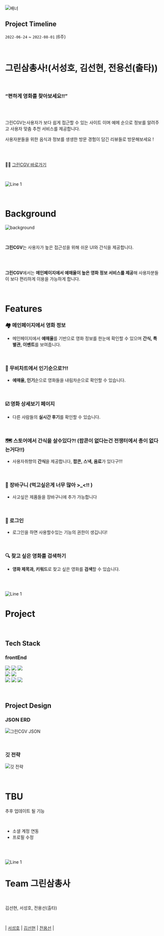 ![배너](https://img.freepik.com/free-vector/flat-design-cinema-festival-facebook-cover_23-2149922985.jpg?w=2000)

## Project Timeline

`2022-06-24` ~  `2022-08-01` (6주)

<br>

# 그린삼총사!(서성호, 김선현, 전용선(출타))

<br>

### “편하게 영화를 찾아보세요!!”

<br>
<br>

그린CGV는사용자가 보다 쉽게 접근할 수 있는 사이트 이며 예메 순으로 정보를 알려주고 사용자 맞춤 추천 서비스를 제공합니다.

사용자분들을 위한 음식과 정보를 생생한 방문 경험이 담긴 리뷰들로 방문해보세요 !


<br>
<br>

👩‍🦼 [그린CGV 바로가기](http://127.0.0.1:5500/Cgv/index.html)

<br>

![Line 1](https://user-images.githubusercontent.com/90380269/181489532-4bbb5041-8de1-4ac9-89b2-9400e577ddd2.png)

<br>

# Background

![background](https://prod-ripcut-delivery.disney-plus.net/v1/variant/disney/845EEC18D1D8326A827C052EC285EF1A56331E043F29B6C574BFA176DFD5DDF9/scale?width=1200&aspectRatio=1.78&format=jpeg)

<br>


<b>그린CGV</b>는 사용자가 높은 접근성을 위해 쉬운 UI와 간식을 제공합니다.



<br>
<br>

**그린CGV**에서는 **메인페이지에서 예매율이 높은 영화 정보 서비스를 제공**해 사용자분들이 보다 편리하게 이용을 가능하게 합니다.


<br>

# Features

### 🏘 메인페이지에서 영화 정보
    
- 메인페이지에서 **예매율**를 기반으로 영화 정보를 한눈에 확인할 수 있으며 **간식, 특별관, 이벤트**를 보여줍니다.
    
<br>

### 🤔 무비차트에서 인기순으로?!!
    
- **예매율, 인기**순으로 영화들을 내림차순으로 확인할 수 있습니다.
    

    
<br>    

### ☑️ 영화 상세보기 페이지
    
- 다른 사람들의 **실시간 후기**를 확인할 수 있습니다.
    
<br>    

### 🗺 스토어에서 간식을 살수있다?! (팝콘이 없다는건 전쟁터에서 총이 없다는거다!!)
    
- 사용자취향의 **간식**을 제공합니다, **팝콘, 스낵, 음료**가 있다구!!!
    
<br>    

### 🔖 장바구니 (먹고싶은게 너무 많아 >_<!! )
    
- 사고싶은 제품들을 장바구니에 추가 가능합니다
    
<br>    

### 📄 로그인
    
- 로그인을 하면 사용할수있는 기능의 권한이 생깁니다!
    
<br>

### 🔍 찾고 싶은 영화를 검색하기
    
- **영화 제목과, 키워드**로 찾고 싶은 영화를 **검색**할 수 있습니다.

    
<br>
<br>

![Line 1](https://user-images.githubusercontent.com/90380269/181489532-4bbb5041-8de1-4ac9-89b2-9400e577ddd2.png)

# Project

<br>

## Tech Stack


### frontEnd

<p>
  <img src="https://img.shields.io/badge/JavaScript-3178C6?style=for-the-badge&logo=JavaScript&logoColor=white">
      <img src="https://img.shields.io/badge/html-E34F26?style=for-the-badge&logo=html5&logoColor=white">
  <img src="https://img.shields.io/badge/css-1572B6?style=for-the-badge&logo=css3&logoColor=white">
    
<br>
    
  <img src="https://img.shields.io/badge/git-61DAFB?style=for-the-badge&logo=git&logoColor=black">
  <img src="https://img.shields.io/badge/gitHub-3968DC?style=for-the-badge&logo=gitHub&logoColor=white">
<br>
  <img src="https://img.shields.io/badge/sourcetree-%232671E5.svg?style=for-the-badge&logo=sourcetree&logoColor=white">
  <img src="https://img.shields.io/badge/Jquery-D05C4B?style=for-the-badge&logo=Jquery&logoColor=white">
  <img src="https://img.shields.io/badge/VScode-569A31?style=for-the-badge&logo=VScode&logoColor=white">
    
<br>
</p>


<br>

## Project Design

### JSON ERD

![그린CGV JSON](https://github.com/kokoa322/green-front/assets/105048235/19911e08-f967-4e4a-b91d-133d55aee463)





<br>

### 깃 전략

![깃 전략](https://github.com/kokoa322/green-front/assets/105048235/4c0d424e-fe34-485e-a287-1e197767c88a)



<br>


# TBU

추후 업데이트 될 기능

<br>

- 소셜 계정 연동
- 프로필 수정

<br>
<br>


![Line 1](https://user-images.githubusercontent.com/90380269/181489532-4bbb5041-8de1-4ac9-89b2-9400e577ddd2.png)

# Team 그린삼총사

<br>

김선현, 서성호, 전용선(출타)

<Br>

| [서성호](https://github.com/) | [김선현](https://github.com/kokoa322) | [전용선](https://github.com) |                                       




